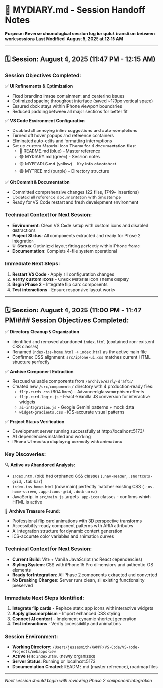 # 📖 MYDIARY.md - Session Handoff Notes
**Purpose: Reverse chronological session log for quick transition between work sessions**
**Last Modified: August 5, 2025 at 12:15 AM**

---

## 🗓️ Session: August 4, 2025 (11:47 PM - 12:15 AM)

### **Session Objectives Completed:**
✅ **UI Refinements & Optimization**
- Fixed branding image containment and centering issues
- Optimized spacing throughout interface (saved ~179px vertical space)
- Ensured dock stays within iPhone viewport boundaries
- Reduced padding between all major sections for better fit

✅ **VS Code Environment Configuration**
- Disabled all annoying inline suggestions and auto-completions
- Turned off hover popups and reference containers
- Eliminated auto-edits and formatting interruptions
- Set up custom Material Icon Theme for 4 documentation files:
  - 🔵 README.md (blue) - Master reference
  - 🟢 MYDIARY.md (green) - Session notes
  - 🟡 MYPEARLS.md (yellow) - Key info cheatsheet
  - 🟣 MYTREE.md (purple) - Directory structure

✅ **Git Commit & Documentation**
- Committed comprehensive changes (22 files, 1749+ insertions)
- Updated all reference documentation with timestamps
- Ready for VS Code restart and fresh development environment

### **Technical Context for Next Session:**
- **Environment**: Clean VS Code setup with custom icons and disabled distractions
- **Project Status**: All components extracted and ready for Phase 2 integration
- **UI Status**: Optimized layout fitting perfectly within iPhone frame
- **Documentation**: Complete 4-file system operational

### **Immediate Next Steps:**
1. **Restart VS Code** - Apply all configuration changes
2. **Verify custom icons** - Check Material Icon Theme display
3. **Begin Phase 2** - Integrate flip card components
4. **Test interactions** - Ensure responsive layout works

---

## 🗓️ Session: August 4, 2025 (11:00 PM - 11:47 PM)### **Session Objectives Completed:**
✅ **Directory Cleanup & Organization**
- Identified and removed abandoned `index.html` (contained non-existent CSS classes)
- Renamed `index-ios-home.html` → `index.html` as the active main file
- Confirmed CSS alignment: `src/iphone-ui.css` matches current HTML structure perfectly

✅ **Archive Component Extraction**
- Rescued valuable components from `/archive/early-drafts/`
- Created new `/src/components/` directory with 4 production-ready files:
  - `flip-cards.css` (604 lines) - Advanced glassmorphism effects
  - `flip-card-logic.js` - React→Vanilla JS conversion for interactive widgets
  - `ai-integration.js` - Google Gemini patterns + mock data
  - `widget-gradients.css` - iOS-accurate visual patterns

✅ **Project Status Verification**
- Development server running successfully at http://localhost:5173/
- All dependencies installed and working
- iPhone UI mockup displaying correctly with animations

### **Key Discoveries:**
🔍 **Active vs Abandoned Analysis:**
- `index.html` (old) had orphaned CSS classes (`.nav-header`, `.shortcuts-grid`, `.tab-bar`)
- `index-ios-home.html` (now main) perfectly matches existing CSS (`.ios-home-screen`, `.app-icons-grid`, `.dock-area`)
- JavaScript in `src/main.js` targets `.app-icon` classes - confirms which HTML is active

🎁 **Archive Treasure Found:**
- Professional flip card animations with 3D perspective transforms
- Accessibility-ready component patterns with ARIA attributes
- AI integration structure for dynamic content generation
- iOS-accurate color variables and animation curves

### **Technical Context for Next Session:**
- **Current Build**: Vite + Vanilla JavaScript (no React dependencies)
- **Styling System**: CSS with iPhone 15 Pro dimensions and authentic iOS elements
- **Ready for Integration**: All Phase 2 components extracted and converted
- **No Breaking Changes**: Server runs clean, all existing functionality preserved

### **Immediate Next Steps Identified:**
1. **Integrate flip cards** - Replace static app icons with interactive widgets
2. **Apply glassmorphism** - Import enhanced CSS styling
3. **Connect AI content** - Implement dynamic shortcut generation
4. **Test interactions** - Verify accessibility and animations

### **Session Environment:**
- **Working Directory**: `/Users/jessesmith/XAMPP/VS-Code/VS-Code-Projects/webapps-isw`
- **Active File**: `index.html` (newly organized)
- **Server Status**: Running on localhost:5173
- **Documentation Created**: README.md (master reference), roadmap files

---

*Next session should begin with reviewing Phase 2 component integration*
